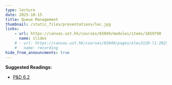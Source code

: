 ```yaml
---
type: lecture
date: 2025-10-15
title: Queue Management
thumbnail: /static_files/presentations/lec.jpg
links: 
    - url: https://canvas.ust.hk/courses/65049/modules/items/1659790
      name: slides
    # - url: https://canvas.ust.hk/courses/65049/pages/elec3120-l1-2025-10-06-10-30
    #   name: recording
hide_from_announcments: true
---
```

**Suggested Readings:**
- [P&D 6.2](https://book.systemsapproach.org/congestion/queuing.html)
